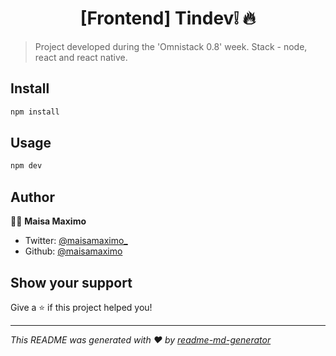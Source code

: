 <h1 align="center">[Frontend] Tindev❕ 🔥</h1>

> Project developed during the 'Omnistack 0.8' week. Stack - node, react and react native.

## Install

```sh
npm install
```

## Usage

```sh
npm dev
```

## Author

👩‍🚒 **Maisa Maximo**

* Twitter: [@maisamaximo_](https://twitter.com/maisamaximo_)
* Github: [@maisamaximo](https://github.com/maisamaximo)

## Show your support

Give a ⭐️ if this project helped you!

***
_This README was generated with ❤️ by [readme-md-generator](https://github.com/kefranabg/readme-md-generator)_